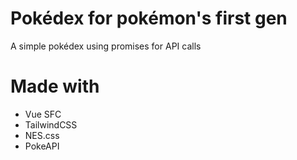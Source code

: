 # Pokédex for pokémon's first gen

A simple pokédex using promises for API calls

# Made with 
- Vue SFC 
- TailwindCSS 
- NES.css
- PokeAPI 
